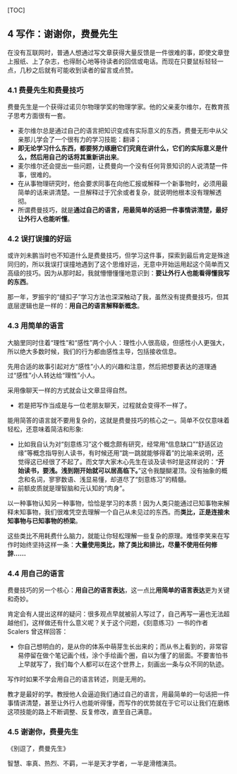 
[TOC]

## 4 写作：谢谢你，费曼先生

在没有互联网时，普通人想通过写文章获得大量反馈是一件很难的事，即使文章登上报纸、上了杂志，也得耐心地等待读者的回信或电话。而现在只要鼠标轻轻一点，几秒之后就有可能收到读者的留言或点赞。

### 4.1 费曼先生和费曼技巧

费曼先生是一个获得过诺贝尔物理学奖的物理学家。他的父亲麦尔维尔，在教育孩子思考方面很有一套。
- 麦尔维尔总是通过自己的语言把知识变成有实际意义的东西，费曼无形中从父亲那儿学会了一个很有力的学习技能：翻译；
- **即无论学习什么东西，都要努力琢磨它们究竟在讲什么，它们的实际意义是什么，然后用自己的话将其重新讲出来**。
- 麦尔维尔还会提出一些问题，让费曼向一个没有任何背景知识的人说清楚一件事，很难的。
- 在从事物理研究时，他会要求同事在向他汇报或解释一个新事物时，必须用最简单的话来讲清楚。一旦解释过于冗余或者复杂，就说明他根本没有理解透彻。
- 所谓费曼技巧，就是**通过自己的语言，用最简单的话把一件事情讲清楚，最好让外行人也能听懂**。

### 4.2 误打误撞的好运

或许刘未鹏当时也不知道什么是费曼技巧，但学习这件事，探索到最后肯定是殊途同归的，所以我误打误撞地遇到了这个思维好运，无意中开始运用起这个简单而又高级的技巧。因为从那时起，我就懵懵懂懂地意识到：**要让外行人也能看得懂我写的东西**。

那一年，罗振宇的“缝扣子”学习方法也深深触动了我，虽然没有提费曼技巧，但其底层逻辑也是一样的：**用自己的语言解释新概念**。

### 4.3 用简单的语言

大脑里同时住着“理性”和“感性”两个小人：理性小人很高级，但感性小人更强大，所以绝大多数时候，我们的行为都由感性主导，包括接收信息。

先用合适的故事引起对方“感性”小人的兴趣和注意，然后把想要表达的道理通过“感性”小人转达给“理性”小人。

采用像聊天一样的方式就会让文章显得自然。
- 若是把写作当成是与一位老朋友聊天，过程就会变得不一样了。

能用简答的语言就不要用复杂的，这就是费曼技巧的核心之一。简单不仅仅意味着轻松，还意味着简洁和形象:
- 比如我自认为对“刻意练习”这个概念颇有研究，经常用“信息缺口”“舒适区边缘”等概念指导别人读书，有时候还用“跳一跳就能够得着”的比喻来说明，还觉得这已经很了不起了。而文学大家木心先生在谈及读书时是这样说的：“**开始读书，要浅。浅到刚开始就可以居高临下。**”这令我醍醐灌顶。没有抽象的概念和名词，寥寥数语、浅显易懂，却道尽了“刻意练习”的精髓。
- 前额皮质就是理智脑和元认知的“肉身”。

以一种事物认知另一种事物，恰恰是学习的本质！因为人类只能通过已知事物来解释未知事物，我们很难凭空去理解一个自己从未见过的东西。而**类比，正是连接未知事物与已知事物的桥梁**。

这些类比不用耗费什么脑力，就能让你轻松理解一些复杂的原理。难怪李笑来在写作时始终坚持这样一条：**大量使用类比，除了类比和排比，尽量不使用任何修辞……**

### 4.4 用自己的语言

费曼技巧的另一个核心：**用自己的语言表达**，这一点比**用简单的语言表达**更为关键和奇妙。

肯定会有人提出这样的疑问：很多观点早就被前人写过了，自己再写一遍也无法超越他们，这样做还有什么意义呢？关于这个问题，《刻意练习》一书的作者Scalers 曾这样回答：
- 你自己想明白的，是从你的体系中萌芽生长出来的；而从书上看到的，非常容易停留在做个笔记画个线，涂个手绘画个圈，自以为懂了的层面。不要害怕书上早就写了，我们每个人都可以在这个世界上，刻画出一条与众不同的轨迹。

写作时如果不学会用自己的语言转述，则是无用的。

教才是最好的学。教授他人会逼迫我们通过自己的语言，用最简单的一句话把一件事情讲清楚，甚至让外行人也能听得懂，而写作的优势就在于它可以让我们在磨练这项技能的路上不断调整、反复修改，直至自己满意。

### 4.5 谢谢你，费曼先生

《别逗了，费曼先生》

智慧、率真、热烈、不羁，一半是天才学者，一半是滑稽演员。
